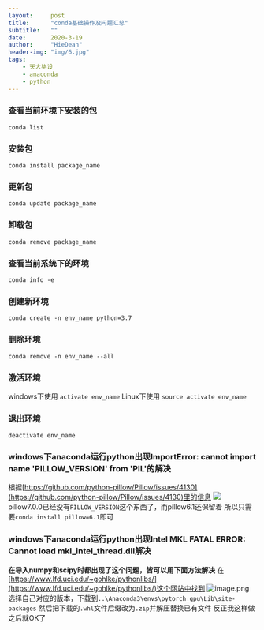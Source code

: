 ```yaml
---
layout:     post
title:      "conda基础操作及问题汇总"
subtitle:   ""
date:       2020-3-19
author:     "HieDean"
header-img: "img/6.jpg"
tags:
    - 天大毕设
    - anaconda
    - python
---
```

### 查看当前环境下安装的包
`conda list `

### 安装包
 `conda install package_name`

### 更新包
`conda update package_name`

### 卸载包
`conda remove package_name`

### 查看当前系统下的环境
`conda info -e`

### 创建新环境
`conda create -n env_name python=3.7`

### 删除环境
`conda remove -n env_name --all`

### 激活环境
windows下使用
`activate env_name`
Linux下使用
`source activate env_name`

### 退出环境
`deactivate env_name`

### windows下anaconda运行python出现ImportError: cannot import name 'PILLOW_VERSION' from 'PIL'的解决
根据[https://github.com/python-pillow/Pillow/issues/4130](https://github.com/python-pillow/Pillow/issues/4130)里的信息
![](https://upload-images.jianshu.io/upload_images/8128430-5ecc14c3e6c2da16.png?imageMogr2/auto-orient/strip%7CimageView2/2/w/1240)
pillow7.0.0已经没有`PILLOW_VERSION`这个东西了，而pillow6.1还保留着 
所以只需要`conda install pillow=6.1`即可

### windows下anaconda运行python出现Intel MKL FATAL ERROR: Cannot load mkl_intel_thread.dll解决
**在导入numpy和scipy时都出现了这个问题，皆可以用下面方法解决**
在[https://www.lfd.uci.edu/~gohlke/pythonlibs/](https://www.lfd.uci.edu/~gohlke/pythonlibs/)这个网站中找到
![image.png](https://upload-images.jianshu.io/upload_images/8128430-b9346c2447ab688e.png?imageMogr2/auto-orient/strip%7CimageView2/2/w/1240)
选择自己对应的版本，下载到``..\Anaconda3\envs\pytorch_gpu\Lib\site-packages``
然后把下载的``.whl``文件后缀改为``.zip``并解压替换已有文件
反正我这样做之后就OK了
